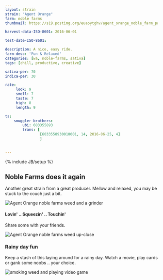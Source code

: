 ```yaml
---
layout: strain
strain: "Agent Orange"
farm: noble farms
thumbnail: https://s19.postimg.org/euaoytghv/agent_orange_noble_farm_packaging.jpg

harvest-data-ISO-8601: 2016-06-01

test-date-ISO-8601: 

description: A nice, easy ride.
farm-desc: 'Fun & Relaxed'
categories: [wa, noble-farms, sativa]
tags: [chill, productive, creative]

sativa-per: 70
indica-per: 30

rate:
     look: 9
     smell: 7
     taste: 7
     high: 8
     length: 9 

ts: 
    smuggler brothers:
        ubi: 603355893
        trans: [
                [6033558930010001, 14, 2016-06-25, 4]
                ]
            
    
---
```

{% include JB/setup %}

## Noble Farms does it again

Another great strain from a great producer.
Mellow and relaxed, you may be stuck to the couch just a bit.

![Agent Orange noble farms weed and a grinder](https://s19.postimg.org/6u0zo2oxv/agent_orange_real_close.jpg)

#### Lovin' .. Squeezin' .. Touchin'

Share some with your friends.

![Agent Orange noble farms weed up-close ](https://s19.postimg.org/p8bis218j/agent_oragne_close_up.jpg)

### Rainy day fun

Keep a stash of this laying around for a rainy day.
Watch a movie, play cards or gank some noobs .. your choice.

![smoking weed and playing video game](http://i1344.photobucket.com/albums/p642/pacman8myghosts/48straighthoursofvidya_zps7fd7c587.gif)